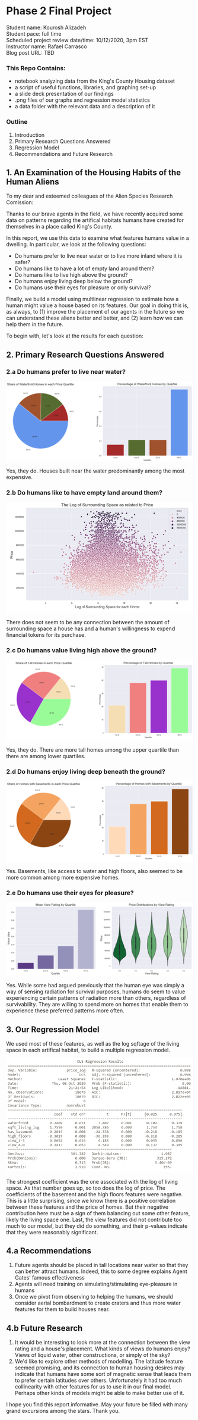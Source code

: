 # Phase 2 Final Project

Student name: Kourosh Alizadeh  
Student pace: full time  
Scheduled project review date/time: 10/12/2020, 3pm EST  
Instructor name: Rafael Carrasco  
Blog post URL: TBD  

### This Repo Contains:
- notebook analyzing data from the King's County Housing dataset
- a script of useful functions, libraries, and graphing set-up
- a slide deck presentation of our findings
- .png files of our graphs and regression model statistics
- a data folder with the relevant data and a description of it

### Outline

1. Introduction
2. Primary Research Questions Answered
3. Regression Model
4. Recommendations and Future Research



## 1. An Examination of the Housing Habits of the Human Aliens

To my dear and esteemed colleagues of the Alien Species Research Comission:

Thanks to our brave agents in the field, we have recently acquired some data on patterns regarding the artifical habitats humans have created for themselves in a place called King's County. 

In this report, we use this data to examine what features humans value in a dwelling. In particular, we look at the following questions:

- Do humans prefer to live near water or to live more inland where it is safer?
- Do humans like to have a lot of empty land around them?
- Do humans like to live high above the ground?
- Do humans enjoy living deep below the ground?
- Do humans use their eyes for pleasure or only survival?

Finally, we build a model using multlinear regression to estimate how a human might value a house based on its features. Our goal in doing this is, as always, to (1) improve the placement of our agents in the future so we can understand these aliens better and better, and (2) learn how we can help them in the future. 

To begin with, let's look at the results for each question:

## 2. Primary Research Questions Answered

### 2.a Do humans prefer to live near water?

![title](images/waterfront.png)

Yes, they do. Houses built near the water predominantly among the most expensive.



### 2.b Do humans like to have empty land around them?

![title](images/surroundings.png)

There does not seem to be any connection between the amount of surrounding space a house has and a human's willingness to expend financial tokens for its purchase.

### 2.c Do humans value living high above the ground?

![title](images/tallness.png)

Yes, they do. There are more tall homes among the upper quartile than there are among lower quartiles. 

### 2.d Do humans enjoy living deep beneath the ground?

![title](images/basements.png)

Yes. Basements, like access to water and high floors, also seemed to be more common among more expensive homes. 

### 2.e Do humans use their eyes for pleasure?

![title](images/view.png)

Yes. While some had argued previously that the human eye was simply a way of sensing radiation for survival purposes, humans do seem to value experiencing certain patterns of radiation more than others, regardless of survivability. They are willing to spend more on homes that enable them to experience these preferred patterns more often.

## 3. Our Regression Model

We used most of these features, as well as the log sqftage of the living space in each artifical habitat, to build a multiple regression model.

![title](images/regression.png)

The strongest coefficient was the one associated with the log of living space. As that number goes up, so too does the log of price. The coefficients of the basement and the high floors features were negative. This is a little surprising, since we know there is a positive correlation between these features and the price of homes. But their negative contribution here must be a sign of them balancing out some other feature, likely the living space one. Last, the view features did not contribute too much to our model, but they did do something, and their p-values indicate that they were reasonably significant.

## 4.a Recommendations

1. Future agents should be placed in tall locations near water so that they can better attract humans. Indeed, this to some degree explains Agent Gates’ famous effectiveness  
2. Agents will need training on simulating/stimulating eye-pleasure in humans  
3. Once we pivot from observing to helping the humans, we should consider aerial bombardment to create craters and thus more water features for them to build houses near.



## 4.b Future Research

1. It would be interesting to look more at the connection between the view rating and a house's placement. What kinds of views do humans enjoy? Views of liquid water, other constructions, or simply of the sky?  
2. We'd like to explore other methods of modelling. The latitude feature seemed promising, and its connection to human housing desires may indicate that humans have some sort of magnetic sense that leads them to prefer certain latitudes over others. Unfortunately it had too much collinearity with other features for us to use it in our final model. Perhaps other kinds of models might be able to make better use of it.

I hope you find this report informative. May your future be filled with many grand excursions among the stars. Thank you.


```python

```
